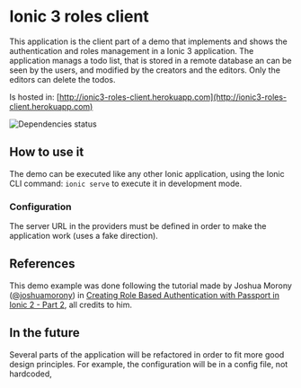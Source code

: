 # Ionic 3 roles client
This application is the client part of a demo that implements and shows the authentication and roles management in a Ionic 3 application.
The application manags a todo list, that is stored in a remote database an can be seen by the users, and modified by the creators and the editors.
Only the editors can delete the todos.

Is hosted in: [http://ionic3-roles-client.herokuapp.com](http://ionic3-roles-client.herokuapp.com)

![Dependencies status](https://david-dm.org/dnchia/Ionic3-roles-client.svg)

## How to use it
The demo can be executed like any other Ionic application, using the Ionic CLI command: `ionic serve` to execute it in development mode.

### Configuration
The server URL in the providers must be defined in order to make the application work (uses a fake direction).

## References
This demo example was done following the tutorial made by Joshua Morony ([@joshuamorony](https://github.com/joshuamorony)) in 
[Creating Role Based Authentication with Passport in Ionic 2 - Part 2](https://www.joshmorony.com/creating-role-based-authentication-with-passport-in-ionic-2-part-2/), 
all credits to him.

## In the future
Several parts of the application will be refactored in order to fit more good design principles. For example, the configuration will be in a config file, not hardcoded,